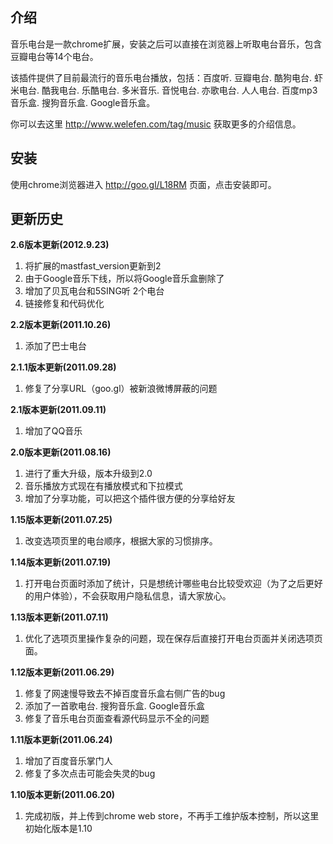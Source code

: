 ## 介绍
音乐电台是一款chrome扩展，安装之后可以直接在浏览器上听取电台音乐，包含豆瓣电台等14个电台。

该插件提供了目前最流行的音乐电台播放，包括：百度听. 豆瓣电台. 酷狗电台. 虾米电台. 酷我电台. 乐酷电台. 多米音乐. 音悦电台. 亦歌电台. 人人电台. 百度mp3音乐盒. 搜狗音乐盒. Google音乐盒。

你可以去这里 http://www.welefen.com/tag/music 获取更多的介绍信息。

## 安装

使用chrome浏览器进入 http://goo.gl/L18RM 页面，点击安装即可。

## 更新历史
**2.6版本更新(2012.9.23)**
1. 将扩展的mastfast_version更新到2
2. 由于Google音乐下线，所以将Google音乐盒删除了
3. 增加了贝瓦电台和5SING听 2个电台
4. 链接修复和代码优化

**2.2版本更新(2011.10.26)**

1. 添加了巴士电台

**2.1.1版本更新(2011.09.28)**

1. 修复了分享URL（goo.gl）被新浪微博屏蔽的问题

**2.1版本更新(2011.09.11)**

1. 增加了QQ音乐

**2.0版本更新(2011.08.16)**

1. 进行了重大升级，版本升级到2.0
2. 音乐播放方式现在有播放模式和下拉模式
3. 增加了分享功能，可以把这个插件很方便的分享给好友

**1.15版本更新(2011.07.25)**

1. 改变选项页里的电台顺序，根据大家的习惯排序。 

**1.14版本更新(2011.07.19)** 

1. 打开电台页面时添加了统计，只是想统计哪些电台比较受欢迎（为了之后更好的用户体验），不会获取用户隐私信息，请大家放心。

**1.13版本更新(2011.07.11)** 

1. 优化了选项页里操作复杂的问题，现在保存后直接打开电台页面并关闭选项页面。

**1.12版本更新(2011.06.29)** 

1. 修复了网速慢导致去不掉百度音乐盒右侧广告的bug
2. 添加了一首歌电台. 搜狗音乐盒. Google音乐盒
3. 修复了音乐电台页面查看源代码显示不全的问题

**1.11版本更新(2011.06.24)**

1. 增加了百度音乐掌门人
2. 修复了多次点击可能会失灵的bug

**1.10版本更新(2011.06.20)**

1. 完成初版，并上传到chrome web store，不再手工维护版本控制，所以这里初始化版本是1.10
